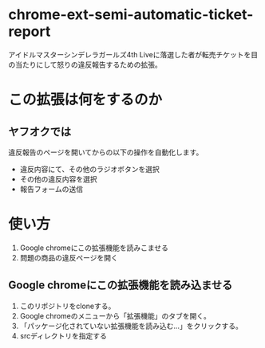 # chrome-ext-semi-automatic-ticket-report
アイドルマスターシンデレラガールズ4th Liveに落選した者が転売チケットを目の当たりにして怒りの違反報告するための拡張。

# この拡張は何をするのか

## ヤフオクでは

違反報告のページを開いてからの以下の操作を自動化します。

* 違反内容にて、その他のラジオボタンを選択
* その他の違反内容を選択
* 報告フォームの送信

# 使い方

1. Google chromeにこの拡張機能を読みこませる
2. 問題の商品の違反ページを開く

## Google chromeにこの拡張機能を読み込ませる

1. このリポジトリをcloneする。
2. Google chromeのメニューから「拡張機能」のタブを開く。
3. 「パッケージ化されていない拡張機能を読み込む…」をクリックする。
4. srcディレクトリを指定する
